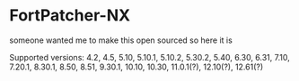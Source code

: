 # FortPatcher-NX
someone wanted me to make this open sourced so here it is

Supported versions: 4.2, 4.5, 5.10, 5.10.1, 5.10.2, 5.30.2, 5.40, 6.30, 6.31, 7.10, 7.20.1, 8.30.1, 8.50, 8.51, 9.30.1, 10.10, 10.30, 11.0.1(?), 12.10(?), 12.61(?)
